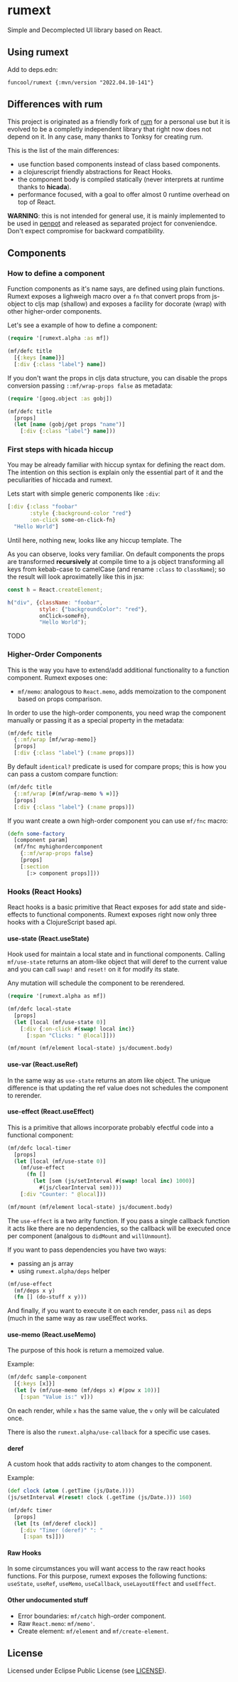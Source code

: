 # rumext #

Simple and Decomplected UI library based on React.


## Using rumext

Add to deps.edn:

```
funcool/rumext {:mvn/version "2022.04.10-141"}
```

## Differences with rum

This project is originated as a friendly fork of
[rum](https://github.com/tonsky/rum) for a personal use but it is
evolved to be a completly independent library that right now does not
depend on it. In any case, many thanks to Tonksy for creating rum.

This is the list of the main differences:

- use function based components instead of class based components.
- a clojurescript friendly abstractions for React Hooks.
- the component body is compiled statically (never interprets at
  runtime thanks to **hicada**).
- performance focused, with a goal to offer almost 0 runtime
  overhead on top of React.

**WARNING**: this is not intended for general use, it is mainly
implemented to be used in [penpot](https://github.com/penpot/penpot)
and released as separated project for conveniendce. Don't expect
compromise for backward compatibility.


## Components

### How to define a component

Function components as it's name says, are defined using plain
functions. Rumext exposes a lighweigh macro over a `fn` that convert
props from js-object to cljs map (shallow) and exposes a facility for
docorate (wrap) with other higher-order components.

Let's see a example of how to define a component:

```clojure
(require '[rumext.alpha :as mf])

(mf/defc title
  [{:keys [name]}]
  [:div {:class "label"} name])
```

If you don't want the props in cljs data structure, you can disable
the props conversion passing `::mf/wrap-props false` as metadata:

```clojure
(require '[goog.object :as gobj])

(mf/defc title
  [props]
  (let [name (gobj/get props "name")]
    [:div {:class "label"} name]))
```

### First steps with hicada hiccup

You may be already familiar with hiccup syntax for defining the react
dom. The intention on this section is explain only the essential part
of it and the peculiarities of hiccada and rumext.

Lets start with simple generic components like `:div`:

```clojure
[:div {:class "foobar"
       :style {:background-color "red"}
       :on-click some-on-click-fn}
  "Hello World"]
```

Until here, nothing new, looks like any hiccup template. The 


As you can observe, looks very familiar. On default components the
props are transformed **recursively** at compile time to a js object
transforming all keys from kebab-case to camelCase (and rename
`:class` to `className`); so the result will look aproximatelly like
this in jsx:

```js
const h = React.createElement;

h("div", {className: "foobar", 
          style: {"backgroundColor": "red"},
          onClick=someFn},
          "Hello World");
```

TODO

### Higher-Order Components

This is the way you have to extend/add additional functionality to a
function component. Rumext exposes one:

- `mf/memo`: analogous to `React.memo`, adds memoization to the
  component based on props comparison.

In order to use the high-order components, you need wrap the component manually
or passing it as a special property in the metadata:

```clojure
(mf/defc title
  {::mf/wrap [mf/wrap-memo]}
  [props]
  [:div {:class "label"} (:name props)])
```

By default `identical?` predicate is used for compare props; this is
how you can pass a custom compare function:

```clojure
(mf/defc title
  {::mf/wrap [#(mf/wrap-memo % =)]}
  [props]
  [:div {:class "label"} (:name props)])
```

If you want create a own high-order component you can use `mf/fnc` macro:

```clojure
(defn some-factory
  [component param]
  (mf/fnc myhighordercomponent
    {::mf/wrap-props false}
    [props]
    [:section
      [:> component props]]))
```


### Hooks (React Hooks)

React hooks is a basic primitive that React exposes for add state and
side-effects to functional components. Rumext exposes right now only
three hooks with a ClojureScript based api.


#### use-state (React.useState)

Hook used for maintain a local state and in functional
components. Calling `mf/use-state` returns an atom-like object that
will deref to the current value and you can call `swap!` and `reset!`
on it for modify its state.

Any mutation will schedule the component to be rerendered.

```clojure
(require '[rumext.alpha as mf])

(mf/defc local-state
  [props]
  (let [local (mf/use-state 0)]
    [:div {:on-click #(swap! local inc)}
      [:span "Clicks: " @local]]))

(mf/mount (mf/element local-state) js/document.body)
```

#### use-var (React.useRef)

In the same way as `use-state` returns an atom like object. The unique
difference is that updating the ref value does not schedules the
component to rerender.


#### use-effect (React.useEffect)

This is a primitive that allows incorporate probably efectful code
into a functional component:

```clojure
(mf/defc local-timer
  [props]
  (let [local (mf/use-state 0)]
    (mf/use-effect
      (fn []
        (let [sem (js/setInterval #(swap! local inc) 1000)]
          #(js/clearInterval sem))))
    [:div "Counter: " @local]))

(mf/mount (mf/element local-state) js/document.body)
```

The `use-effect` is a two arity function. If you pass a single
callback function it acts like there are no dependencies, so the
callback will be executed once per component (analgous to `didMount`
and `willUnmount`).

If you want to pass dependencies you have two ways:

- passing an js array
- using `rumext.alpha/deps` helper

```clojure
(mf/use-effect
  (mf/deps x y)
  (fn [] (do-stuff x y)))
```

And finally, if you want to execute it on each render, pass `nil` as
deps (much in the same way as raw useEffect works.


#### use-memo (React.useMemo)

The purpose of this hook is return a memoized value.

Example:

```clojure
(mf/defc sample-component
  [{:keys [x]}]
  (let [v (mf/use-memo (mf/deps x) #(pow x 10))]
    [:span "Value is:" v]))
```

On each render, while `x` has the same value, the `v` only will be
calculated once.

There is also the `rumext.alpha/use-callback` for a specific use
cases.


#### deref

A custom hook that adds ractivity to atom changes to the component.

Example:

```clojure
(def clock (atom (.getTime (js/Date.))))
(js/setInterval #(reset! clock (.getTime (js/Date.))) 160)

(mf/defc timer
  [props]
  (let [ts (mf/deref clock)]
    [:div "Timer (deref)" ": "
     [:span ts]]))
```


#### Raw Hooks

In some circumstances you will want access to the raw react hooks
functions. For this purpose, rumext exposes the following functions:
`useState`, `useRef`, `useMemo`, `useCallback`, `useLayoutEffect` and
`useEffect`.

#### Other undocumented stuff

- Error boundaries: `mf/catch` high-order component.
- Raw `React.memo`: `mf/memo'`.
- Create element: `mf/element` and `mf/create-element`.


## License ##

Licensed under Eclipse Public License (see [LICENSE](LICENSE)).
